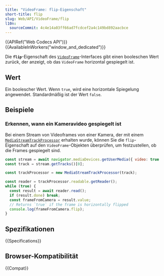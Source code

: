 ```yaml
---
title: "VideoFrame: flip-Eigenschaft"
short-title: flip
slug: Web/API/VideoFrame/flip
l10n:
  sourceCommit: 4c4e14a03ff66ad7fcdcef2a4c149bd892aacbce
---
```


{{APIRef("Web Codecs API")}}{{AvailableInWorkers("window_and_dedicated")}}

Die **`flip`**-Eigenschaft des [`VideoFrame`](/de/docs/Web/API/VideoFrame)-Interfaces gibt einen booleschen Wert zurück, der anzeigt, ob das `VideoFrame` horizontal gespiegelt ist.

## Wert

Ein boolescher Wert. Wenn `true`, wird eine horizontale Spiegelung angewendet. Standardmäßig ist der Wert `false`.

## Beispiele

### Erkennen, wann ein Kameravideo gespiegelt ist

Bei einem Stream von Videoframes von einer Kamera, der mit einem [`MediaStreamTrackProcessor`](/de/docs/Web/API/MediaStreamTrackProcessor) erhalten wurde, können Sie die `flip`-Eigenschaft auf den `VideoFrame`-Objekten überprüfen, um festzustellen, ob die Frames gespiegelt sind.

```js
const stream = await navigator.mediaDevices.getUserMedia({ video: true });
const track = stream.getTracks()[0];

const trackProcessor = new MediaStreamTrackProcessor(track);

const reader = trackProcessor.readable.getReader();
while (true) {
  const result = await reader.read();
  if (result.done) break;
  const frameFromCamera = result.value;
  // Returns `true` if the frame is horizontally flipped
  console.log(frameFromCamera.flip);
}
```

## Spezifikationen

{{Specifications}}

## Browser-Kompatibilität

{{Compat}}
